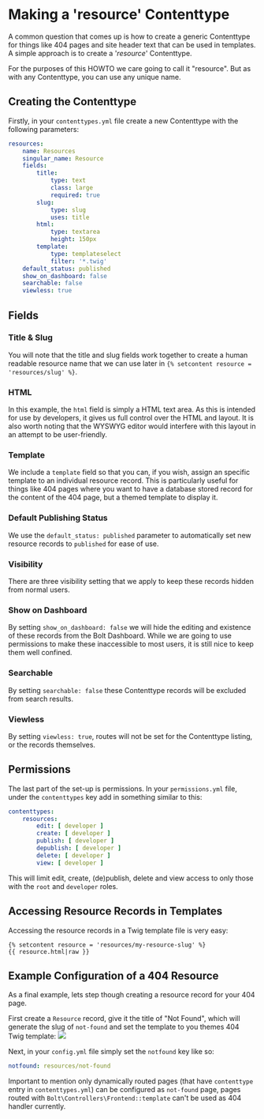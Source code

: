 Making a 'resource' Contenttype
===============================

A common question that comes up is how to create a generic Contenttype for
things like 404 pages and site header text that can be used in templates. A
simple approach is to create a '*resource*' Contenttype.

For the purposes of this HOWTO we care going to call it "resource". But as with
any Contenttype, you can use any unique name.

Creating the Contenttype
------------------------

Firstly, in your `contenttypes.yml` file create a new Contenttype with the
following parameters:

```yaml
resources:
    name: Resources
    singular_name: Resource
    fields:
        title:
            type: text
            class: large
            required: true
        slug:
            type: slug
            uses: title
        html:
            type: textarea
            height: 150px
        template:
            type: templateselect
            filter: '*.twig'
    default_status: published
    show_on_dashboard: false
    searchable: false
    viewless: true
```

Fields
------

### Title & Slug

You will note that the title and slug fields work together to create a human
readable resource name that we can use later in `{% setcontent resource =
'resources/slug' %}`.

### HTML

In this example, the `html` field is simply a HTML text area. As this is
intended for use by developers, it gives us full control over the HTML and
layout. It is also worth noting that the WYSWYG editor would interfere with this
layout in an attempt to be user-friendly.

### Template

We include a `template` field so that you can, if you wish, assign an specific
template to an individual resource record. This is particularly useful for
things like 404 pages where you want to have a database stored record for the
content of the 404 page, but a themed template to display it.

### Default Publishing Status

We use the `default_status: published` parameter to automatically set new
resource records to `published` for ease of use.

### Visibility

There are three visibility setting that we apply to keep these records hidden
from normal users.

### Show on Dashboard

By setting `show_on_dashboard: false` we will hide the editing and existence of
these records from the Bolt Dashboard. While we are going to use permissions to
make these inaccessible to most users, it is still nice to keep them well
confined.

### Searchable

By setting `searchable: false` these Contenttype records will be excluded from
search results.

### Viewless

By setting `viewless: true`, routes will not be set for the Contenttype listing,
or the records themselves.

Permissions
-----------

The last part of the set-up is permissions. In your `permissions.yml` file,
under the `contenttypes` key add in something similar to this:

```yaml
contenttypes:
    resources:
        edit: [ developer ]
        create: [ developer ]
        publish: [ developer ]
        depublish: [ developer ]
        delete: [ developer ]
        view: [ developer ]
```

This will limit edit, create, (de)publish, delete and view access to only those
with the `root` and `developer` roles.

Accessing Resource Records in Templates
---------------------------------------

Accessing the resource records in a Twig template file is very easy:

```twig
{% setcontent resource = 'resources/my-resource-slug' %}
{{ resource.html|raw }}
```

## Example Configuration of a 404 Resource

As a final example, lets step though creating a resource record for your 404
page.

First create a `Resource` record, give it the title of "Not Found", which will
generate the slug of `not-found` and set the template to you themes 404 Twig
template: <a href="/files/howto-resource-contenttype-404.png"><img src="/files
/howto-resource-contenttype-404.png"></a>

Next, in your `config.yml` file simply set the `notfound` key like so:

```yaml
notfound: resources/not-found
```

Important to mention only dynamically routed pages (that have `contenttype`
entry in `contenttypes.yml`) can be configured as `not-found` page,
pages routed with `Bolt\Controllers\Frontend::template` can't be
used as 404 handler currently.